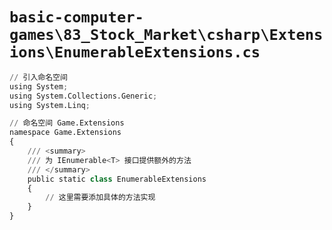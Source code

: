 # `basic-computer-games\83_Stock_Market\csharp\Extensions\EnumerableExtensions.cs`

```py
// 引入命名空间
using System;
using System.Collections.Generic;
using System.Linq;

// 命名空间 Game.Extensions
namespace Game.Extensions
{
    /// <summary>
    /// 为 IEnumerable<T> 接口提供额外的方法
    /// </summary>
    public static class EnumerableExtensions
    {
        // 这里需要添加具体的方法实现
    }
}
```